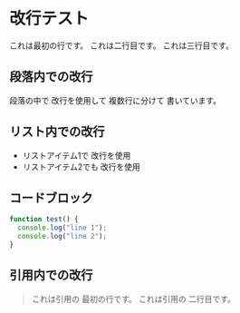 # 改行テスト

これは最初の行です。
これは二行目です。
これは三行目です。

## 段落内での改行

段落の中で
改行を使用して
複数行に分けて
書いています。

## リスト内での改行

- リストアイテム1で
  改行を使用
- リストアイテム2でも
  改行を使用

## コードブロック

```javascript
function test() {
  console.log("line 1");
  console.log("line 2");
}
```

## 引用内での改行

> これは引用の
> 最初の行です。
> これは引用の
> 二行目です。